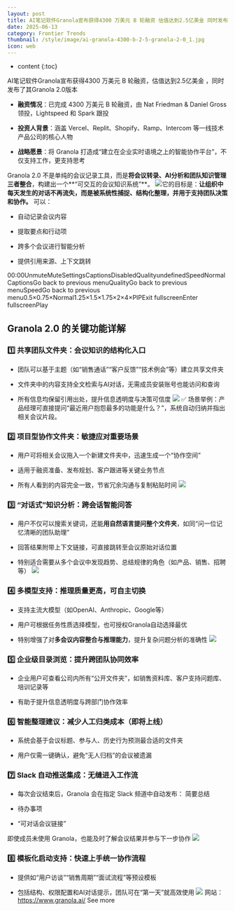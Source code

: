 ```yaml
---
layout: post
title: AI笔记软件Granola宣布获得4300 万美元 B 轮融资 估值达到2.5亿美金 同时发布了其Granola 2.0版本
date: 2025-06-13
category: Frontier Trends
thumbnail: /style/image/ai-granola-4300-b-2-5-granola-2-0_1.jpg
icon: web
---
```

* content
{:toc}

 AI笔记软件Granola宣布获得4300 万美元 B 轮融资，估值达到2.5亿美金 ，同时发布了其Granola 2.0版本

- **融资情况**：已完成 4300 万美元 B 轮融资，由 Nat Friedman & Daniel Gross 领投，Lightspeed 和 Spark 跟投

- **投资人背景**：涵盖 Vercel、Replit、Shopify、Ramp、Intercom 等一线技术产品公司的核心人物

- **战略愿景**：将 Granola 打造成“建立在企业实时语境之上的智能协作平台”，不仅支持工作，更支持思考

Granola 2.0 不是单纯的会议记录工具，而是**将会议转录、AI分析和团队知识管理三者整合**，构建出一个**“可交互的会议知识系统”**。
![](https://assets-v2.circle.so/wwp68vmgj1he55qu2llnuuh9cnxz)它的目标是：**让组织中每天发生的对话不再流失，而是被系统性捕捉、结构化整理，并用于支持团队决策和协作。**
可以：

- 自动记录会议内容

- 提取要点和行动项

- 跨多个会议进行智能分析

- 提供引用来源、上下文跳转

00:00UnmuteMuteSettingsCaptionsDisabledQualityundefinedSpeedNormalCaptionsGo back to previous menuQualityGo back to previous menuSpeedGo back to previous menu0.5×0.75×Normal1.25×1.5×1.75×2×4×PIPExit fullscreenEnter fullscreenPlay
## Granola 2.0 的关键功能详解

### 1️⃣ 共享团队文件夹：会议知识的结构化入口

- 团队可以基于主题（如“销售通话”“客户反馈”“技术例会”等）建立共享文件夹

- 文件夹中的内容支持全文检索与AI对话，无需成员安装账号也能访问和查询

- 所有信息均保留引用出处，提升信息透明度与决策可信度
![](https://assets-v2.circle.so/7boey3iwz58v5hqs58g3v9nuh72e)
✅ 场景举例：产品经理可直接提问“最近用户抱怨最多的功能是什么？”，系统自动归纳并指出相关会议片段。

### 2️⃣ 项目型协作文件夹：敏捷应对重要场景

- 用户可将相关会议拖入一个新建文件夹中，迅速生成一个“协作空间”

- 适用于融资准备、发布规划、客户跟进等关键业务节点

- 所有人看到的内容完全一致，节省冗余沟通与复制粘贴时间
![](https://assets-v2.circle.so/wvsus96h5f8wvlhlcddlkn0jgq25)

### 3️⃣ “对话式”知识分析：跨会话智能问答

- 用户不仅可以搜索关键词，还能**用自然语言提问整个文件夹**，如同“问一位记忆清晰的团队助理”

- 回答结果附带上下文链接，可直接跳转至会议原始对话位置

- 特别适合需要从多个会议中发现趋势、总结规律的角色（如产品、销售、招聘等）
![](https://assets-v2.circle.so/7i0xwfs9ck6aotqtdgmaeeap5n1j)

### 4️⃣ 多模型支持：推理质量更高，可自主切换

- 支持主流大模型（如OpenAI、Anthropic、Google等）

- 用户可根据任务性质选择模型，也可授权Granola自动选择最优

- 特别增强了对**多会议内容整合与推理能力**，提升复杂问题分析的准确性
![](https://assets-v2.circle.so/473ev6if023tn3ew56tkwrbqswxr)

### 5️⃣ 企业级目录浏览：提升跨团队协同效率

- 企业用户可查看公司内所有“公开文件夹”，如销售资料库、客户支持问题库、培训记录等

- 有助于提升信息透明度与跨部门协作效率

### 6️⃣ 智能整理建议：减少人工归类成本（即将上线）

- 系统会基于会议标题、参与人、历史行为预测最合适的文件夹

- 用户仅需一键确认，避免“无人归档”的会议被遗漏

### 7️⃣ Slack 自动推送集成：无缝进入工作流

- 每次会议结束后，Granola 会在指定 Slack 频道中自动发布：
简要总结

- 待办事项

- “可对话会议链接”

即使成员未使用 Granola，也能及时了解会议结果并参与下一步协作
![](https://assets-v2.circle.so/8ezb7znaajr19bkixkzhba2kn4l0)
### 8️⃣ 模板化启动支持：快速上手统一协作流程

- 提供如“用户访谈”“销售周期”“面试流程”等预设模板

- 包括结构、权限配置和AI对话提示，团队可在“第一天”就高效使用
![](https://assets-v2.circle.so/8e5wolxkrmi8xami4bwbmrgj79ol)
网站：https://www.granola.ai/
See more